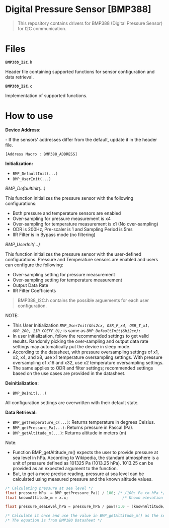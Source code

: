 # Digital Pressure Sensor [BMP388]

> This repository contains drivers for BMP388 (Digital Pressure Sensor) for I2C communication.

# Files
**`BMP388_I2C.h`**
<p>Header file containing supported functions for sensor configuration and data retrieval. 

**`BMP388_I2C.c`**
<p> Implementation of supported functions.

# How to use

**Device Address:**
<p>- If the sensors' addresses differ from the default, update it in the header file.

`[Address Macro : BMP388_ADDRESS]`  
 
**Initialization:**
- `BMP_DefaultInit(...)`
- `BMP_UserInit(...)`

*BMP_DefaultInit(...)* 
<p>This function initializes the pressure sensor with the following configurations:

- Both pressure and temperature sensors are enabled
- Over-sampling for pressure measurement is x4
- Over-sampling for temperature measurement is x1 (No over-sampling)
- ODR is 200Hz, Pre-scaler is 1 and Sampling Period is 5ms
- IIR Filter is in Bypass mode (no filtering)

*BMP_UserInit(...)* 
<p>This function initializes the pressure sensor with the user-defined configurations.
Pressure and Temperature sensors are enabled and users can configure the following:

- Over-sampling setting for pressure measurement
- Over-sampling setting for temperature measurement
- Output Data Rate
- IIR Filter Coefficients

>BMP388_I2C.h contains the possible arguements for each user configuration.

NOTE: 
- This User Initialization *`BMP_UserInit(&hi2cx, OSR_P_x4, OSR_T_x1, ODR_200, IIR_COEFF_0);`* is same as *`BMP_DefaultInit(&hi2cx);`*
- In user initialization, follow the recommended settings to get valid results. Randomly picking the over-sampling and output data rate settings may automatically put the device in sleep mode.
- According to the datasheet,  with pressure oversampling settings of x1, x2, x4, and x8, use x1 temperature oversampling settings. With pressure oversampling of x16 and x32, use x2 temperature oversampling settings.
- The same applies to ODR and filter settings; recommended settings based on the use cases are provided in the datasheet. 

**Deinitialization:**
- `BMP_DeInit(...)`
<p> All configuration settings are overwritten with their default state.

**Data Retrieval:**
- `BMP_getTemperature_C(...)`: Returns temperature in degrees Celsius. 
- `BMP_getPressure_Pa(...)`: Returns pressure in Pascal (Pa). 
- `BMP_getAltitude_m(...)`: Returns altitude in meters (m)

Note:
-  Function BMP_getAltitude_m() expects the user to provide pressure at sea level in hPa. According to Wikipedia, the standard atmosphere is a unit of pressure defined as 101325 Pa (1013.25 hPa). 1013.25 can be provided as an expected argument to the function. 
- But, to get a more precise reading, pressure at sea level can be calculated using measured pressure and the known altitude values.
```c
/* Calculating pressure at sea level */
float pressure_hPa  = BMP_getPressure_Pa() / 100; /* /100: Pa to hPa */
float knownAltitude_m = x.x;                        /* Known elevation in m */

float pressure_seaLevel_hPa = pressure_hPa / pow((1.0 - (knownAltitude/44330.0)), 5.255);

/* Calculate it once and use the value in BMP_getAltitude_m() as the second expected argument to get more precise altitude readings. */
/* The equation is from BMP180 Datasheet */
```